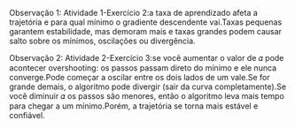 Observação 1: Atividade 1-Exercício 2:a taxa de aprendizado afeta a trajetória e para qual mínimo o gradiente descendente vai.Taxas pequenas garantem estabilidade, mas demoram mais e taxas grandes podem causar salto sobre os mínimos, oscilações ou divergência.

Observação 2: Atividade 2-Exercício 3:se você aumentar o valor de 𝛼 pode acontecer overshooting: os passos passam direto do mínimo e ele nunca converge.Pode começar a oscilar entre os dois lados de um vale.Se for grande demais, o algoritmo pode divergir (sair da curva completamente).Se você diminuir 𝛼 os passos são menores, então o algoritmo leva mais tempo para chegar a um mínimo.Porém, a trajetória se torna mais estável e confiável.
